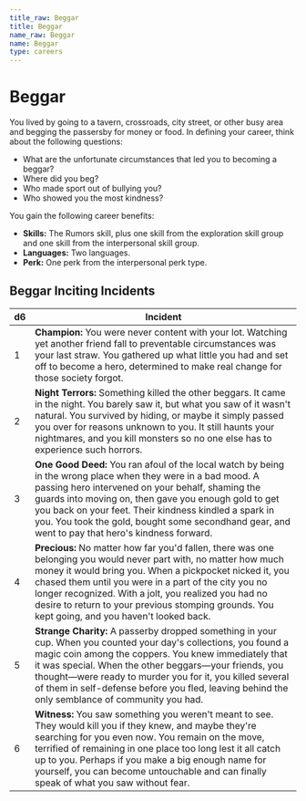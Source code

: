 ```yaml
---
title_raw: Beggar
title: Beggar
name_raw: Beggar
name: Beggar
type: careers
---
```


# Beggar

You lived by going to a tavern, crossroads, city street, or other busy area and begging the passersby for money or food. In defining your career, think about the following questions:

- What are the unfortunate circumstances that led you to becoming a beggar?
- Where did you beg?
- Who made sport out of bullying you?
- Who showed you the most kindness?

You gain the following career benefits:

- **Skills:** The Rumors skill, plus one skill from the exploration skill group and one skill from the interpersonal skill group.
- **Languages:** Two languages.
- **Perk:** One perk from the interpersonal perk type.

## Beggar Inciting Incidents

| d6  | Incident                                                                                                                                                                                                                                                                                                                                                                                          |
| --- | ------------------------------------------------------------------------------------------------------------------------------------------------------------------------------------------------------------------------------------------------------------------------------------------------------------------------------------------------------------------------------------------------- |
| 1   | **Champion:** You were never content with your lot. Watching yet another friend fall to preventable circumstances was your last straw. You gathered up what little you had and set off to become a hero, determined to make real change for those society forgot.                                                                                                                                 |
| 2   | **Night Terrors:** Something killed the other beggars. It came in the night. You barely saw it, but what you saw of it wasn't natural. You survived by hiding, or maybe it simply passed you over for reasons unknown to you. It still haunts your nightmares, and you kill monsters so no one else has to experience such horrors.                                                               |
| 3   | **One Good Deed:** You ran afoul of the local watch by being in the wrong place when they were in a bad mood. A passing hero intervened on your behalf, shaming the guards into moving on, then gave you enough gold to get you back on your feet. Their kindness kindled a spark in you. You took the gold, bought some secondhand gear, and went to pay that hero's kindness forward.           |
| 4   | **Precious:** No matter how far you'd fallen, there was one belonging you would never part with, no matter how much money it would bring you. When a pickpocket nicked it, you chased them until you were in a part of the city you no longer recognized. With a jolt, you realized you had no desire to return to your previous stomping grounds. You kept going, and you haven't looked back.   |
| 5   | **Strange Charity:** A passerby dropped something in your cup. When you counted your day's collections, you found a magic coin among the coppers. You knew immediately that it was special. When the other beggars—your friends, you thought—were ready to murder you for it, you killed several of them in self-defense before you fled, leaving behind the only semblance of community you had. |
| 6   | **Witness:** You saw something you weren't meant to see. They would kill you if they knew, and maybe they're searching for you even now. You remain on the move, terrified of remaining in one place too long lest it all catch up to you. Perhaps if you make a big enough name for yourself, you can become untouchable and can finally speak of what you saw without fear.                     |
